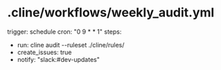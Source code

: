 # .cline/workflows/weekly_audit.yml
trigger: schedule
cron: "0 9 * * 1"
steps:
  - run: cline audit --ruleset ./cline/rules/
  - create_issues: true
  - notify: "slack:#dev-updates"
